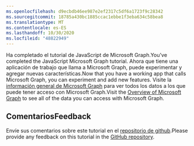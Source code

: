 ```yaml
---
ms.openlocfilehash: d9ecbdb46ee987e2ef2317c5df6a1723f9c28342
ms.sourcegitcommit: 18785a430bc1885ccac1ebbe1f3eba634c58bea8
ms.translationtype: MT
ms.contentlocale: es-ES
ms.lasthandoff: 10/30/2020
ms.locfileid: "48822949"
---
```

<!-- markdownlint-disable MD002 MD041 -->

<span data-ttu-id="f5e49-101">Ha completado el tutorial de JavaScript de Microsoft Graph.</span><span class="sxs-lookup"><span data-stu-id="f5e49-101">You've completed the JavaScript Microsoft Graph tutorial.</span></span> <span data-ttu-id="f5e49-102">Ahora que tiene una aplicación de trabajo que llama a Microsoft Graph, puede experimentar y agregar nuevas características.</span><span class="sxs-lookup"><span data-stu-id="f5e49-102">Now that you have a working app that calls Microsoft Graph, you can experiment and add new features.</span></span> <span data-ttu-id="f5e49-103">Visite la [información general de Microsoft Graph](/graph/overview) para ver todos los datos a los que puede tener acceso con Microsoft Graph.</span><span class="sxs-lookup"><span data-stu-id="f5e49-103">Visit the [Overview of Microsoft Graph](/graph/overview) to see all of the data you can access with Microsoft Graph.</span></span>

## <a name="feedback"></a><span data-ttu-id="f5e49-104">Comentarios</span><span class="sxs-lookup"><span data-stu-id="f5e49-104">Feedback</span></span>

<span data-ttu-id="f5e49-105">Envíe sus comentarios sobre este tutorial en el [repositorio de github](https://github.com/microsoftgraph/msgraph-training-javascriptspa).</span><span class="sxs-lookup"><span data-stu-id="f5e49-105">Please provide any feedback on this tutorial in the [GitHub repository](https://github.com/microsoftgraph/msgraph-training-javascriptspa).</span></span>
